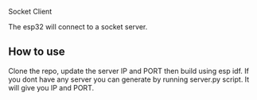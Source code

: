 Socket Client

The esp32 will connect to a socket server.
## How to use

Clone the repo, update the server IP and PORT then build using esp idf.
If you dont have any server you can generate by running server.py script. It will give you IP and PORT. 


